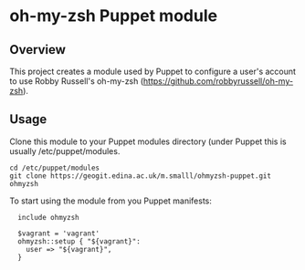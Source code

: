 # oh-my-zsh Puppet module

## Overview

This project creates a module used by Puppet to configure a user's account to use
Robby Russell's oh-my-zsh (https://github.com/robbyrussell/oh-my-zsh).

## Usage

Clone this module to your Puppet modules directory (under Puppet this is usually
/etc/puppet/modules.

```
cd /etc/puppet/modules
git clone https://geogit.edina.ac.uk/m.smalll/ohmyzsh-puppet.git ohmyzsh
```

To start using the module from you Puppet manifests:

```
  include ohmyzsh                                                                                                                                                                                                                                                             

  $vagrant = 'vagrant'
  ohmyzsh::setup { "${vagrant}":
    user => "${vagrant}",
  }                                                                                                                                                                                                                                                                          
```
